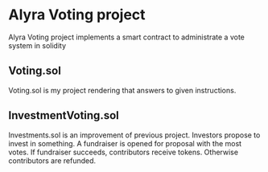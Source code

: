 # Alyra Voting project

Alyra Voting project implements a smart contract to administrate a vote system in solidity

## Voting.sol

Voting.sol is my project rendering that answers to given instructions.

## InvestmentVoting.sol

Investments.sol is an improvement of previous project. Investors propose to invest in something. A fundraiser is opened for proposal with the most votes. If fundraiser succeeds, contributors receive tokens. Otherwise contributors are refunded.
